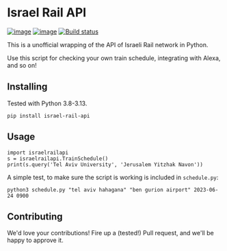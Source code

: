 # Israel Rail API

[![image](https://img.shields.io/pypi/v/israel-rail-api.svg)](https://pypi.org/project/israel-rail-api/)
[![image](https://img.shields.io/pypi/l/israel-rail-api.svg)](https://pypi.org/project/israel-rail-api/)
[![Build status](https://github.com/sh0oki/israel-rail-api/actions/workflows/test.yml/badge.svg)](https://github.com/sh0oki/israel-rail-api/actions/workflows/test.yml)


This is a unofficial wrapping of the API of Israeli Rail network in Python.

Use this script for checking your own train schedule, integrating with Alexa, and so on!

## Installing

Tested with Python 3.8-3.13.

    pip install israel-rail-api

## Usage

    import israelrailapi
    s = israelrailapi.TrainSchedule()
    print(s.query('Tel Aviv University', 'Jerusalem Yitzhak Navon'))

A simple test, to make sure the script is working is included in `schedule.py`:

    python3 schedule.py "tel aviv hahagana" "ben gurion airport" 2023-06-24 0900 

## Contributing

We'd love your contributions! Fire up a (tested!) Pull request, and we'll be happy to approve it.
